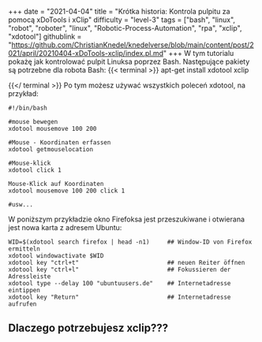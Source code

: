 +++
date = "2021-04-04"
title = "Krótka historia: Kontrola pulpitu za pomocą xDoTools i xClip"
difficulty = "level-3"
tags = ["bash", "linux", "robot", "roboter", "linux", "Robotic-Process-Automation", "rpa", "xclip", "xdotool"]
githublink = "https://github.com/ChristianKnedel/knedelverse/blob/main/content/post/2021/april/20210404-xDoTools-xclip/index.pl.md"
+++
W tym tutorialu pokażę jak kontrolować pulpit Linuksa poprzez Bash. Następujące pakiety są potrzebne dla robota Bash:
{{< terminal >}}
apt-get install xdotool xclip

{{</ terminal >}}
Po tym możesz używać wszystkich poleceń xdotool, na przykład:
```
#!/bin/bash

#mouse bewegen
xdotool mousemove 100 200 

#Mouse - Koordinaten erfassen
xdotool getmouselocation 

#Mouse-klick
xdotool click 1 

Mouse-Klick auf Koordinaten
xdotool mousemove 100 200 click 1 

#usw...

```
W poniższym przykładzie okno Firefoksa jest przeszukiwane i otwierana jest nowa karta z adresem Ubuntu:
```
WID=$(xdotool search firefox | head -n1)     ## Window-ID von Firefox ermitteln
xdotool windowactivate $WID
xdotool key "ctrl+t"                         ## neuen Reiter öffnen
xdotool key "ctrl+l"                         ## Fokussieren der Adressleiste
xdotool type --delay 100 "ubuntuusers.de"    ## Internetadresse eintippen
xdotool key "Return"                         ## Internetadresse aufrufen 

```

## Dlaczego potrzebujesz xclip???
